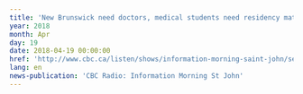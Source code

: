 ```yaml
---
title: 'New Brunswick need doctors, medical students need residency matches'
year: 2018
month: Apr
day: 19
date: 2018-04-19 00:00:00
href: 'http://www.cbc.ca/listen/shows/information-morning-saint-john/segment/15538702'
lang: en
news-publication: 'CBC Radio: Information Morning St John'
---
```


